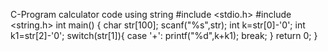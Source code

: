 C-Program
calculator code using string
#include <stdio.h>
#include <string.h>
int main()
{
    char str[100];
    scanf("%s",str);
    int k=str[0]-'0';
    int k1=str[2]-'0';
    switch(str[1]){
        case '+':
        printf("%d",k+k1);
        break;
    }
    return 0;
}

